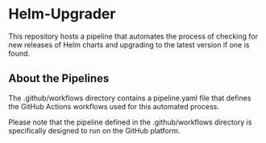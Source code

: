 # Helm-Upgrader

This repository hosts a pipeline that automates the process of checking for new releases of Helm charts and upgrading to the latest version if one is found. 

## About the Pipelines
The .github/workflows directory contains a pipeline.yaml file that defines the GitHub Actions workflows used for this automated process.

Please note that the pipeline defined in the .github/workflows directory is specifically designed to run on the GitHub platform.